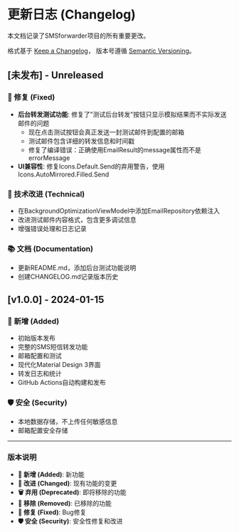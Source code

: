 # 更新日志 (Changelog)

本文档记录了SMSforwarder项目的所有重要更改。

格式基于 [Keep a Changelog](https://keepachangelog.com/zh-CN/1.0.0/)，
版本号遵循 [Semantic Versioning](https://semver.org/lang/zh-CN/)。

## [未发布] - Unreleased

### 🐛 修复 (Fixed)
- **后台转发测试功能**: 修复了"测试后台转发"按钮只显示模拟结果而不实际发送邮件的问题
  - 现在点击测试按钮会真正发送一封测试邮件到配置的邮箱
  - 测试邮件包含详细的转发信息和时间戳
  - 修复了编译错误：正确使用EmailResult的message属性而不是errorMessage
- **UI兼容性**: 修复Icons.Default.Send的弃用警告，使用Icons.AutoMirrored.Filled.Send

### 🔧 技术改进 (Technical)
- 在BackgroundOptimizationViewModel中添加EmailRepository依赖注入
- 改进测试邮件内容格式，包含更多调试信息
- 增强错误处理和日志记录

### 📚 文档 (Documentation)
- 更新README.md，添加后台测试功能说明
- 创建CHANGELOG.md记录版本历史

## [v1.0.0] - 2024-01-15

### 🎉 新增 (Added)
- 初始版本发布
- 完整的SMS短信转发功能
- 邮箱配置和测试
- 现代化Material Design 3界面
- 转发日志和统计
- GitHub Actions自动构建和发布

### 🛡️ 安全 (Security)
- 本地数据存储，不上传任何敏感信息
- 邮箱配置安全存储

---

### 版本说明

- **🎉 新增 (Added)**: 新功能
- **🔧 改进 (Changed)**: 现有功能的变更
- **🗑️ 弃用 (Deprecated)**: 即将移除的功能
- **🚫 移除 (Removed)**: 已移除的功能
- **🐛 修复 (Fixed)**: Bug修复
- **🛡️ 安全 (Security)**: 安全性修复和改进 